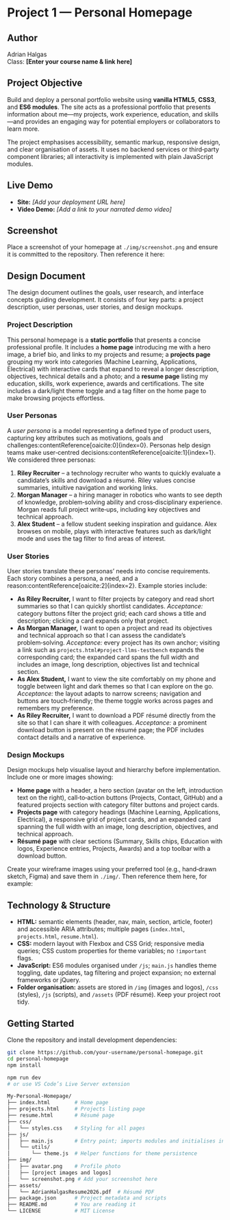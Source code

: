 # Project 1 — Personal Homepage

## Author

Adrian Halgas  
Class: **[Enter your course name & link here]**

## Project Objective

Build and deploy a personal portfolio website using **vanilla HTML5**, **CSS3**, and **ES6 modules**.  The site acts as a professional portfolio that presents information about me—my projects, work experience, education, and skills—and provides an engaging way for potential employers or collaborators to learn more.

The project emphasises accessibility, semantic markup, responsive design, and clear organisation of assets.  It uses no backend services or third‑party component libraries; all interactivity is implemented with plain JavaScript modules.

## Live Demo

- **Site:** *[Add your deployment URL here]*
- **Video Demo:** *[Add a link to your narrated demo video]*

## Screenshot

Place a screenshot of your homepage at `./img/screenshot.png` and ensure it is committed to the repository.  Then reference it here:


## Design Document

The design document outlines the goals, user research, and interface concepts guiding development.  It consists of four key parts: a project description, user personas, user stories, and design mockups.

### Project Description

This personal homepage is a **static portfolio** that presents a concise professional profile.  It includes a **home page** introducing me with a hero image, a brief bio, and links to my projects and resume; a **projects page** grouping my work into categories (Machine Learning, Applications, Electrical) with interactive cards that expand to reveal a longer description, objectives, technical details and a photo; and a **resume page** listing my education, skills, work experience, awards and certifications.  The site includes a dark/light theme toggle and a tag filter on the home page to make browsing projects effortless.

### User Personas

A *user persona* is a model representing a defined type of product users, capturing key attributes such as motivations, goals and challenges:contentReference[oaicite:0]{index=0}.  Personas help design teams make user‑centred decisions:contentReference[oaicite:1]{index=1}.  We considered three personas:

1. **Riley Recruiter** – a technology recruiter who wants to quickly evaluate a candidate’s skills and download a résumé.  Riley values concise summaries, intuitive navigation and working links.
2. **Morgan Manager** – a hiring manager in robotics who wants to see depth of knowledge, problem‑solving ability and cross‑disciplinary experience.  Morgan reads full project write‑ups, including key objectives and technical approach.
3. **Alex Student** – a fellow student seeking inspiration and guidance.  Alex browses on mobile, plays with interactive features such as dark/light mode and uses the tag filter to find areas of interest.

### User Stories

User stories translate these personas’ needs into concise requirements.  Each story combines a persona, a need, and a reason:contentReference[oaicite:2]{index=2}.  Example stories include:

- **As Riley Recruiter,** I want to filter projects by category and read short summaries so that I can quickly shortlist candidates.  *Acceptance:* category buttons filter the project grid; each card shows a title and description; clicking a card expands only that project.
- **As Morgan Manager,** I want to open a project and read its objectives and technical approach so that I can assess the candidate’s problem‑solving.  *Acceptance:* every project has its own anchor; visiting a link such as `projects.html#project-llms-testbench` expands the corresponding card; the expanded card spans the full width and includes an image, long description, objectives list and technical section.
- **As Alex Student,** I want to view the site comfortably on my phone and toggle between light and dark themes so that I can explore on the go.  *Acceptance:* the layout adapts to narrow screens; navigation and buttons are touch‑friendly; the theme toggle works across pages and remembers my preference.
- **As Riley Recruiter,** I want to download a PDF résumé directly from the site so that I can share it with colleagues.  *Acceptance:* a prominent download button is present on the résumé page; the PDF includes contact details and a narrative of experience.

### Design Mockups

Design mockups help visualise layout and hierarchy before implementation.  Include one or more images showing:

- **Home page** with a header, a hero section (avatar on the left, introduction text on the right), call‑to‑action buttons (Projects, Contact, GitHub) and a featured projects section with category filter buttons and project cards.
- **Projects page** with category headings (Machine Learning, Applications, Electrical), a responsive grid of project cards, and an expanded card spanning the full width with an image, long description, objectives, and technical approach.
- **Résumé page** with clear sections (Summary, Skills chips, Education with logos, Experience entries, Projects, Awards) and a top toolbar with a download button.

Create your wireframe images using your preferred tool (e.g., hand‑drawn sketch, Figma) and save them in `./img/`.  Then reference them here, for example:


## Technology & Structure

- **HTML:** semantic elements (header, nav, main, section, article, footer) and accessible ARIA attributes; multiple pages (`index.html`, `projects.html`, `resume.html`).
- **CSS:** modern layout with Flexbox and CSS Grid; responsive media queries; CSS custom properties for theme variables; no `!important` flags.
- **JavaScript:** ES6 modules organised under `/js`; `main.js` handles theme toggling, date updates, tag filtering and project expansion; no external frameworks or jQuery.
- **Folder organisation:** assets are stored in `/img` (images and logos), `/css` (styles), `/js` (scripts), and `/assets` (PDF résumé).  Keep your project root tidy.

## Getting Started

Clone the repository and install development dependencies:

```bash
git clone https://github.com/your-username/personal-homepage.git
cd personal-homepage
npm install

npm run dev
# or use VS Code’s Live Server extension

My-Personal-Homepage/
├── index.html        # Home page
├── projects.html     # Projects listing page
├── resume.html       # Résumé page
├── css/
│   └── styles.css    # Styling for all pages
├── js/
│   ├── main.js       # Entry point; imports modules and initialises interactivity
│   └── utils/
│       └── theme.js  # Helper functions for theme persistence
├── img/
│   ├── avatar.png    # Profile photo
│   ├── [project images and logos]
│   └── screenshot.png # Add your screenshot here
├── assets/
│   └── AdrianHalgasResume2026.pdf  # Résumé PDF
├── package.json      # Project metadata and scripts
├── README.md         # You are reading it
└── LICENSE           # MIT License
